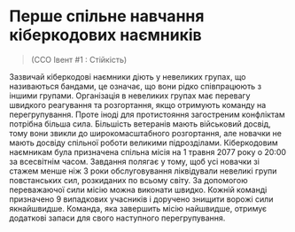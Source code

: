 # Перше спільне навчання кіберкодових наємників
> (CCO Івент #1 : Стійкість)

Зазвичай кіберкодові наємники діють у невеликих групах, що називаються бандами, це означає, що вони рідко співпрацюють з іншими групами. Організація в невеликих групах має перевагу швидкого реагування та розгортання, якщо отримують команду на перегрупування. Проте іноді для протистояння загостреним конфліктам потрібна більша сила. Більшість ветеранів мають військовий досвід, тому вони звикли до широкомасштабного розгортання, але новачки не мають досвіду спільної роботи великими підрозділами. Кіберкодовим наємникам була призначена спільна місія на 1 травня 2077 року о 20:00 за всесвітнім часом. Завдання полягає у тому, щоб усі новачки зі стажем менше ніж 3 роки обслуговування ліквідували невеликі групи повстанських сил, розкиданих по всьому світу. За допомогою переважаючої сили місію можна виконати швидко. Кожній команді призначено 9 випадкових учасників і доручено знищити ворожі сили якнайшвидше. Команда, яка завершить місію найшвидше, отримує додаткові запаси для свого наступного перегрупування.
